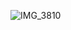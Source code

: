 ![IMG_3810](https://github.com/olususus/projekt/assets/144311910/a0aa0ead-05dc-45a7-a3bf-bc1b67b5aa8c)
